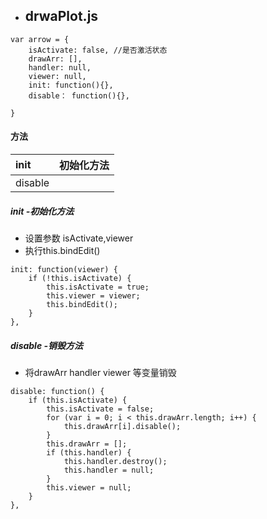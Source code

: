 * ## drwaPlot.js

```
var arrow = {
    isActivate: false, //是否激活状态
    drawArr: [],
    handler: null,
    viewer: null,
    init: function(){},
    disable： function(){},

}
```

#### 方法

| init | 初始化方法 |
| :--- | :--- |
| disable |  |

##### init -初始化方法

* 设置参数 isActivate,viewer
* 执行this.bindEdit\(\)

```
init: function(viewer) {
    if (!this.isActivate) {
        this.isActivate = true;
        this.viewer = viewer;
        this.bindEdit();
    }
},
```

##### disable -销毁方法

* 将drawArr handler viewer 等变量销毁

```
disable: function() {
    if (this.isActivate) {
        this.isActivate = false;
        for (var i = 0; i < this.drawArr.length; i++) {
            this.drawArr[i].disable();
        }
        this.drawArr = [];
        if (this.handler) {
            this.handler.destroy();
            this.handler = null;
        }
        this.viewer = null;
    }
},
```



